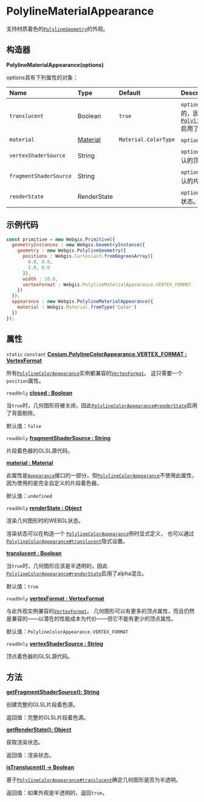 # PolylineMaterialAppearance

支持材质着色的[`PolylineGeometry`](https://www.vvpstk.com/public/Cesium/Documentation/PolylineGeometry.html)的外观。

## 构造器

**PolylineMaterialAppearance(options)**

options具有下列属性的对象：

| Name                   | Type                                                         | Default              | Description                                                  |
| :--------------------- | :----------------------------------------------------------- | :------------------- | :----------------------------------------------------------- |
| `translucent`          | Boolean                                                      | `true`               | `optional`当`true`时，几何图形应该是半透明的，因此[`PolylineMaterialAppearance#renderState`](https://www.vvpstk.com/public/Cesium/Documentation/PolylineMaterialAppearance.html#renderState)启用了alpha混合。 |
| `material`             | [Material](https://www.vvpstk.com/public/Cesium/Documentation/Material.html) | `Material.ColorType` | `optional`确定片元颜色的材质。                               |
| `vertexShaderSource`   | String                                                       |                      | `optional`可选的GLSL顶点着色器源覆盖默认的顶点着色器。       |
| `fragmentShaderSource` | String                                                       |                      | `optional`可选的GLSL片段着色器源覆盖默认的片段着色器。       |
| `renderState`          | RenderState                                                  |                      | `optional`可选的渲染状态来覆盖默认的渲染状态。               |

## 示例代码

```javascript
const primitive = new Webgis.Primitive({
  geometryInstances : new Webgis.GeometryInstance({
    geometry : new Webgis.PolylineGeometry({
      positions : Webgis.Cartesian3.fromDegreesArray([
        0.0, 0.0,
        5.0, 0.0
      ]),
      width : 10.0,
      vertexFormat : Webgis.PolylineMaterialAppearance.VERTEX_FORMAT
    })
  }),
  appearance : new Webgis.PolylineMaterialAppearance({
    material : Webgis.Material.fromType('Color')
  })
});
```

## 属性

`static` `constant` **[Cesium.PolylineColorAppearance.VERTEX_FORMAT : VertexFormat]()**

所有[`PolylineColorAppearance`](https://www.vvpstk.com/public/Cesium/Documentation/PolylineColorAppearance.html)实例都兼容的[`VertexFormat`](https://www.vvpstk.com/public/Cesium/Documentation/VertexFormat.html)。 这只需要一个`position`属性。

`readOnly` **[closed : Boolean]()**

当`true`时，几何图形将被关闭，因此[`PolylineColorAppearance#renderState`](https://www.vvpstk.com/public/Cesium/Documentation/PolylineColorAppearance.html#renderState)启用了背面剔除。

默认值：`false`

`readOnly` **[fragmentShaderSource : String]()**

片段着色器的GLSL源代码。

**[material : Material]()**

此属性是[`Appearance`](https://www.vvpstk.com/public/Cesium/Documentation/Appearance.html)接口的一部分，但[`PolylineColorAppearance`](https://www.vvpstk.com/public/Cesium/Documentation/PolylineColorAppearance.html)不使用此属性，因为使用的是完全自定义的片段着色器。

默认值：`undefined`

`readOnly` **[renderState : Object]()**

渲染几何图形时的WEBGL状态。

渲染状态可以在构造一个 [`PolylineColorAppearance`](https://www.vvpstk.com/public/Cesium/Documentation/PolylineColorAppearance.html)例时显式定义， 也可以通过[`PolylineColorAppearance#translucent`](https://www.vvpstk.com/public/Cesium/Documentation/PolylineColorAppearance.html#translucent)隐式设置。

**[translucent : Boolean]()**

当`true`时，几何图形应该是半透明的，因此[`PolylineColorAppearance#renderState`](https://www.vvpstk.com/public/Cesium/Documentation/PolylineColorAppearance.html#renderState)启用了alpha混合。

默认值：`true`

`readOnly` **[vertexFormat : VertexFormat]()**

与此外观实例兼容的[`VertexFormat`](https://www.vvpstk.com/public/Cesium/Documentation/VertexFormat.html)。 几何图形可以有更多的顶点属性，而且仍然是兼容的——以潜在的性能成本为代价——但它不能有更少的顶点属性。

默认值：`PolylineColorAppearance.VERTEX_FORMAT`

`readOnly` **[vertexShaderSource : String]()**

顶点着色器的GLSL源代码。

## 方法

**[getFragmentShaderSource(): String]()**

创建完整的GLSL片段着色源。

返回值：完整的GLSL片段着色源。

**[getRenderState(): Object]()**

获取渲染状态。

返回值：渲染状态。

**[isTranslucent() → Boolean]()**

基于[`PolylineColorAppearance#translucent`](https://www.vvpstk.com/public/Cesium/Documentation/PolylineColorAppearance.html#translucent)确定几何图形是否为半透明。

返回值：如果外观是半透明的，返回`true`。